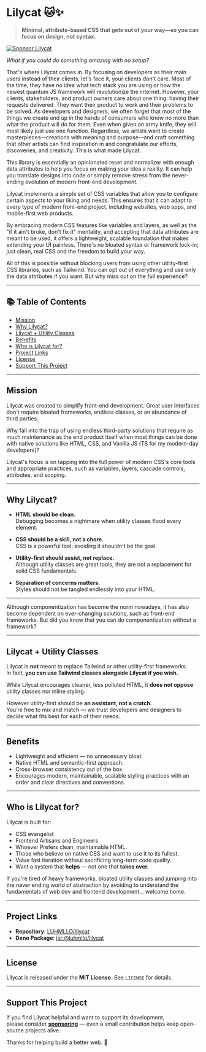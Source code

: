 # Lilycat 🐱✨

> **Minimal, attribute-based CSS that gets out of your way—so you can focus on design, not syntax.**

[![Sponsor Lilycat](https://img.shields.io/badge/Sponsor_Lilycat-💖-ff69b4?style=for-the-badge)](https://github.com/sponsors/LUHMLLO)

*What if you could do something amazing with no setup?*

That's where Lilycat comes in. By focusing on developers as their main users instead of their clients, let's face it, your clients don't care. Most of the time, they have no idea what tech stack you are using or how the newest quantum JS framework will revolutionize the internet. However, your clients, stakeholders, and product owners care about one thing: having their requests delivered. They want their product to work and their problems to be solved. As developers and designers, we often forget that most of the things we create end up in the hands of consumers who know no more than what the product will do for them. Even when given an army knife, they will most likely just use one function. Regardless, we artists want to create masterpieces—creations with meaning and purpose—and craft something that other artists can find inspiration in and congratulate our efforts, discoveries, and creativity. This is what made Lilycat.

This library is essentially an opinionated reset and normalizer with enough data attributes to help you focus on making your idea a reality. It can help you translate designs into code or simply remove stress from the never-ending evolution of modern front-end development.

Lilycat implements a simple set of CSS variables that allow you to configure certain aspects to your liking and needs. This ensures that it can adapt to every type of modern front-end project, including websites, web apps, and mobile-first web products.

By embracing modern CSS features like variables and layers, as well as the "if it ain't broke, don't fix it" mentality, and accepting that data attributes are meant to be used, it offers a lightweight, scalable foundation that makes extending your UI painless. There's no bloated syntax or framework lock-in; just clean, real CSS and the freedom to build your way.

All of this is possible without blocking users from using other utility-first CSS libraries, such as Tailwind. You can opt out of everything and use only the data attributes if you want. But why miss out on the full experience?

---

## 📚 Table of Contents

- [Mission](#-mission)
- [Why Lilycat?](#-why-lilycat)
- [Lilycat + Utility Classes](#-important-lilycat-and-utility-classes)
- [Benefits](#-benefits)
- [Who is Lilycat for?](#-who-is-lilycat-for)
- [Project Links](#-project-links)
- [License](#-license)
- [Support This Project](#-support-this-project)

---

## Mission

Lilycat was created to simplify front-end development. Great user interfaces don't require bloated frameworks, endless classes, or an abundance of third parties.

Why fall into the trap of using endless third-party solutions that require as much maintenance as the end product itself when most things can be done with native solutions like HTML, CSS, and Vanilla JS (TS for my modern-day developers)?

Lilycat's focus is on tapping into the full power of modern CSS's core tools and appropriate practices, such as variables, layers, cascade controls, attributes, and scoping.

---

## Why Lilycat?

- **HTML should be clean.**  
  Debugging becomes a nightmare when utility classes flood every element.

- **CSS should be a skill, not a chore.**  
  CSS is a powerful tool; avoiding it shouldn't be the goal.

- **Utility-first should assist, not replace.**  
  Although utility classes are great tools, they are not a replacement for solid CSS fundamentals.

- **Separation of concerns matters.**  
  Styles should not be tangled endlessly into your HTML.

---

Although componentization has become the norm nowadays, it has also become dependent on ever-changing solutions, such as front-end frameworks. But did you know that you can do componentization without a framework?

---

## Lilycat + Utility Classes

Lilycat is **not** meant to replace Tailwind or other utility-first frameworks.  
In fact, **you can use Tailwind classes alongside Lilycat if you wish.**

While Lilycat encourages cleaner, less polluted HTML, it **does not oppose** utility classes nor inline styling.

However utility-first should be **an assistant, not a crutch.**  
You’re free to mix and match — we trust developers and designers to decide what fits best for each of their needs.

---

## Benefits

- Lightweight and efficient — no unnecessary bloat.
- Native HTML and semantic-first approach.
- Cross-browser consistency out of the box.
- Encourages modern, maintainable, scalable styling practices with an order and clear directives and conventions.

---

## Who is Lilycat for?

Lilycat is built for:

- CSS evangelist
- Frontend Artisans and Engineers
- Whoever Prefers clean, maintainable HTML.
- Those who believe on native CSS and want to use it to its fullest.
- Value fast iteration without sacrificing long-term code quality.
- Want a system that **helps** — not one that **takes over.**

If you're tired of heavy frameworks, bloated utility classes and jumping into the never ending world of abstraction by avoiding to understand the fundamentals of web dev and frontend development... welcome home.

---

## Project Links

- **Repository**: [LUHMLLO/lilycat](https://github.com/LUHMLLO/lilycat)
- **Deno Package**: [jsr:@luhmllo/lilycat](https://jsr.io/@luhmllo/lilycat)

---

## License

Lilycat is released under the **MIT License**. See `LICENSE` for details.

---

## Support This Project

If you find Lilycat helpful and want to support its development,  
please consider [**sponsoring**](https://github.com/sponsors/LUHMLLO) — even a small contribution helps keep open-source projects alive.

Thanks for helping build a better web. 🚀
